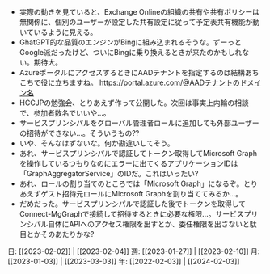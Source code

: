 - 実際の動きを見ていると、Exchange Onlineの組織の共有や共有ポリシーは無関係に、個別のユーザーが設定した共有設定に従って予定表共有機能が動いているように見える。
- GhatGPT的な品質のエンジンがBingに組み込まれるそうな。ずーっとGoogle派だったけど、ついにBingに乗り換えるときが来たのかもしれない。期待大。
- AzureポータルにアクセスするときにAADテナントを指定するのは結構あちこちで役に立ちますね。 https://portal.azure.com/@AADテナントのドメイン名
- HCCJPの勉強会、とりあえず作って公開した。次回は事実上内輪の相談で、参加者数名でいいや…。
- サービスプリンシパルをグローバル管理者ロールに追加しても外部ユーザーの招待ができない…。そういうもの??
- いや、そんなはずないな。何か勘違いしてそう。
- あれ、サービスプリンシパルで認証してトークン取得してMicrosoft Graphを操作しているつもりなのにエラーに出てくるアプリケーションIDは「GraphAggregatorService」のIDだ。これはいったい?
- あれ、ロールの割り当てのところでは「Microsoft Graph」になるぞ。とりあえずゲスト招待元ロールにMicrosoft Graphを割り当ててみるか…。
- だめだった。サービスプリンシパルで認証した後でトークンを取得してConnect-MgGraphで接続して招待するときに必要な権限…。サービスプリンシパル自体にAPIへのアクセス権限を出すとか、委任権限を出さないと駄目とかそのあたりかな?

日: [[2023-02-02]] | [[2023-02-04]]
週: [[2023-01-27]] | [[2023-02-10]]
月: [[2023-01-03]] | [[2023-03-03]]
年: [[2022-02-03]] | [[2024-02-03]]